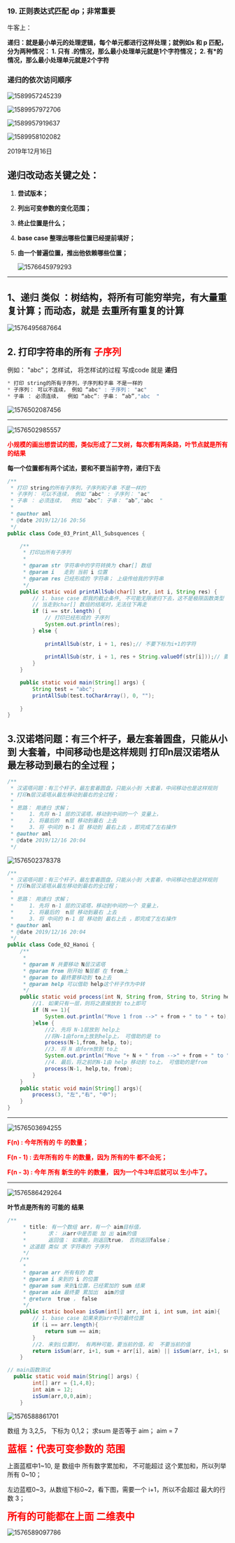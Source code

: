 ### 19. 正则表达式匹配 dp；非常重要

牛客上：

**递归：就是最小单元的处理逻辑，每个单元都进行这样处理；就例如s 和 p 匹配，分为两种情况： 1. 只有 .的情况，那么最小处理单元就是1个字符情况； 2. 有*的情况，那么最小处理单元就是2个字符**



### 递归的依次访问顺序

![1589957245239](C:\Users\Administrator\AppData\Roaming\Typora\typora-user-images\1589957245239.png)

![1589957972706](C:\Users\Administrator\AppData\Roaming\Typora\typora-user-images\1589957972706.png)

![1589957919637](C:\Users\Administrator\AppData\Roaming\Typora\typora-user-images\1589957919637.png)

![1589958102082](C:\Users\Administrator\AppData\Roaming\Typora\typora-user-images\1589958102082.png)



2019年12月16日

## 递归改动态关键之处：

1. **尝试版本；**

2. **列出可变参数的变化范围；**

3. **终止位置是什么；**

4. **base case 整理出哪些位置已经提前填好；**

5. **由一个普遍位置，推出他依赖哪些位置；**

   ![1576645979293](C:\Users\Administrator\AppData\Roaming\Typora\typora-user-images\1576645979293.png)

---



## 1、递归 类似 ：树结构，将所有可能穷举完，有大量重复计算；而动态，就是 去重所有重复的计算



![1576495687664](C:\Users\Administrator\AppData\Roaming\Typora\typora-user-images\1576495687664.png)



## 2. 打印字符串的所有 <span style='color:red'>子序列</span>

例如： "abc"； 怎样试， 将怎样试的过程 写成code 就是 **递归**

```java
* 打印 string的所有子序列，子序列和子串 不是一样的
* 子序列： 可以不连续， 例如 “abc" : 子序列： "ac"
* 子串 ： 必须连续，  例如 “abc”: 子串： “ab”,"abc  "
```

![1576502087456](C:\Users\Administrator\AppData\Roaming\Typora\typora-user-images\1576502087456.png)

---

![1576502985557](C:\Users\Administrator\AppData\Roaming\Typora\typora-user-images\1576502985557.png)

<span style='color:red'>**小规模的画出想尝试的图，类似形成了二叉树，每次都有两条路，叶节点就是所有的结果**</span>

**每一个位置都有两个试法，要和不要当前字符，递归下去**

```java
/**
 * 打印 string的所有子序列，子序列和子串 不是一样的
 * 子序列： 可以不连续， 例如 “abc" : 子序列： "ac"
 * 子串 ： 必须连续，  例如 “abc”: 子串： “ab”,"abc  "
 *
 * @author aml
 * @date 2019/12/16 20:56
 */
public class Code_03_Print_All_Subsquences {

    /**
     * 打印出所有子序列
     *
     * @param str 字符串中的字符转换为 char[] 数组
     * @param i   走到 当前 i 位置
     * @param res 已经形成的 字符串； 上级传给我的字符串
     */
    public static void printAllSub(char[] str, int i, String res) {
        // 1. base case 即我的截止条件, 不可能无限递归下去，这不是极限函数类型
        // 当走到char[] 数组的结尾时，无法往下再走
        if (i == str.length) {
            // 打印已经形成的 子序列
            System.out.println(res);
        } else {
           
            printAllSub(str, i + 1, res);// 不要下标为i+1的字符
          
            printAllSub(str, i + 1, res + String.valueOf(str[i]));// 要第i+1个字符
        }
    }

    public static void main(String[] args) {
        String test = "abc";
        printAllSub(test.toCharArray(), 0, "");
        
    }
}
```

## 3.汉诺塔问题：有三个杆子，最左套着圆盘，只能从小到 大套着，中间移动也是这样规则 打印n层汉诺塔从最左移动到最右的全过程；

```java
/**
 * 汉诺塔问题：有三个杆子，最左套着圆盘，只能从小到 大套着，中间移动也是这样规则
 * 打印n层汉诺塔从最左移动到最右的全过程；
 *
 * 思路： 用递归 求解；
 *     1. 先将 n-1 层的汉诺塔，移动到中间的一个 变量上，
 *     2. 将最后的  n层 移动到最右 上去
 *     3. 将 中间的 n-1 层 移动到 最右上去 ，即完成了左右操作
 * @author aml
 * @date 2019/12/16 20:04
 */
```

![1576502378378](C:\Users\Administrator\AppData\Roaming\Typora\typora-user-images\1576502378378.png)

```java
/**
 * 汉诺塔问题：有三个杆子，最左套着圆盘，只能从小到 大套着，中间移动也是这样规则
 * 打印n层汉诺塔从最左移动到最右的全过程；
 *
 * 思路： 用递归 求解；
 *     1. 先将 n-1 层的汉诺塔，移动到中间的一个 变量上，
 *     2. 将最后的  n层 移动到最右 上去
 *     3. 将 中间的 n-1 层 移动到 最右上去 ，即完成了左右操作
 * @author aml
 * @date 2019/12/16 20:04
 */
public class Code_02_Hanoi {
    /**
     *
     * @param N 共要移动 N层汉诺塔
     * @param from 刚开始 N层都 在 from上
     * @param to 最终要移动到 to上去
     * @param help 可以借助 help这个杆子作为中转
     */
    public static void process(int N, String from, String to, String help){
        //1. 如果只有一层，则将之直接放到 to上即可
        if (N == 1){
            System.out.println("Move 1 from -->" + from + " to " + to);
        }else {
            //2. 先将 N-1层放到 help上
            //将N-1由form上放到help上， 可借助的是 to
            process(N-1,from, help, to);
            //3. 将 N 由form放到 to上
            System.out.println("Move "+ N + " from -->" + from + " to " + to );
            //4. 最后，将之前的N-1由 help 移动到 to上， 可借助的是from
            process(N-1, help,to, from);
        }
    }
    public static void main(String[] args){
        process(3, "左","右", "中");
    }
}
```

---



![1576503694255](C:\Users\Administrator\AppData\Roaming\Typora\typora-user-images\1576503694255.png)

<span style='color:red'>**F(n) :  今年所有的 牛 的数量；**</span>

<span style='color:red'>**F(n - 1) : 去年所有的 牛 的数量，因为 所有的牛 都不会死；**</span>

<span style='color:red'>**F(n - 3) : 今年 所有 新生的牛 的数量， 因为一个牛3年后就可以 生小牛了。**</span>

  

---

![1576586429264](C:\Users\Administrator\AppData\Roaming\Typora\typora-user-images\1576586429264.png)

**叶节点是所有的 可能的 结果**

```java
/**
     * title: 有一个数组 arr，有一个 aim目标值，
     *       求： 从arr中是否能 加 出 aim的值
     *       返回值： 如果能，则返回true， 否则返回false；
     * 这道题 类似 求 字符串的 子序列
     */
    /**
     *
     * @param arr 所有有的 数
     * @param i 来到的 i 的位置
     * @param sum 来到i位置，已经累加的 sum 结果
     * @param aim 最终要 累加出  aim的值
     * @return  true ， false
     */
    public static boolean isSum(int[] arr, int i, int sum, int aim){
        // 1. base case 如果来到arr中的最终位置
        if (i == arr.length){
            return sum == aim;
        }
        //2. 来到i位置时， 有两种可能，要当前的值，和  不要当前的值
        return isSum(arr, i+1, sum + arr[i], aim) || isSum(arr, i+1, sum, aim);
    }

// main函数测试
  public static void main(String[] args) {
        int[] arr = {1,4,8};
        int aim = 12;
        isSum(arr,0,0,aim);
    }

```

![1576588861701](C:\Users\Administrator\AppData\Roaming\Typora\typora-user-images\1576588861701.png)

数组 为 3,2,5， 下标为 0,1,2； 求sum  是否等于 aim； aim = 7

<span style='color:red; font-size: 22px'>**蓝框：代表可变参数的 范围**</span>

上面蓝框中1~10, 是 数组中 所有数字累加和， 不可能超过 这个累加和，所以列举所有 0~10；

左边蓝框0~3，从数组下标0~2，看下图，需要一个 i+1，所以不会超过 最大的行数 3；

<span style='color:red; font-size: 22px'>**所有的可能都在上面  二维表中** </span>

![1576589097786](C:\Users\Administrator\AppData\Roaming\Typora\typora-user-images\1576589097786.png)